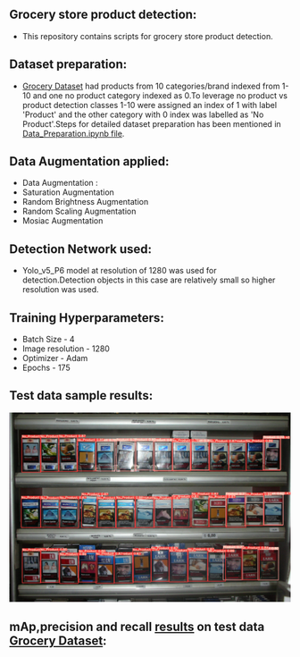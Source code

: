 ## Grocery store product detection:
- This repository contains scripts for grocery store product detection. 
## Dataset preparation:
- [Grocery Dataset](https://github.com/gulvarol/grocerydataset) had products from 10 categories/brand indexed from 1-10 and one no product category indexed as 0.To leverage no product vs product detection classes 1-10 were assigned an index of 1 with label 'Product' and the other category with 0 index was labelled as 'No Product'.Steps for detailed dataset preparation has been mentioned in [Data_Preparation.ipynb file](https://github.com/Shivam4444336/Grocery-store-product-detection/blob/main/Data_Preparation.ipynb).
## Data Augmentation applied:
 - Data Augmentation :
 - Saturation Augmentation 
 - Random Brightness Augmentation
 - Random Scaling Augmentation
 - Mosiac Augmentation
## Detection Network used:
 - Yolo_v5_P6 model at resolution of 1280 was used for detection.Detection objects in this case are relatively small so higher resolution was used.
## Training Hyperparameters:
 - Batch Size -  4
 - Image resolution - 1280 
 - Optimizer - Adam
 - Epochs - 175
## Test data sample results:
![](C4_P07_N3_S3_1.JPG)
## mAp,precision and recall [results](https://github.com/Shivam4444336/Grocery-store-product-detection/blob/main/metrics.json) on test data [Grocery Dataset](https://github.com/gulvarol/grocerydataset):
 
